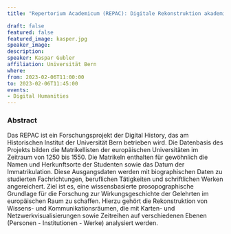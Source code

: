 ```yaml
---
title: "Repertorium Academicum (REPAC): Digitale Rekonstruktion akademischer Wissens- und Kommunikationsräume im vormodernen Europa"

draft: false
featured: false
featured_image: kasper.jpg
speaker_image:
description:
speaker: Kaspar Gubler
affiliation: Universität Bern
where:
from: 2023-02-06T11:00:00
to: 2023-02-06T11:45:00
events:
- Digital Humanities
---
```


### Abstract

Das REPAC ist ein Forschungsprojekt der Digital History, das am Historischen Institut der Universität Bern betrieben wird. Die Datenbasis des Projekts bilden die Matrikellisten der europäischen Universitäten im Zeitraum von 1250 bis 1550. Die Matrikeln enthalten für gewöhnlich die Namen und Herkunftsorte der Studenten sowie das Datum der Immatrikulation. Diese Ausgangsdaten werden mit biographischen Daten zu studierten Fachrichtungen, beruflichen Tätigkeiten und schriftlichen Werken angereichert. Ziel ist es, eine wissensbasierte prosopographische Grundlage für die Forschung zur Wirkungsgeschichte der Gelehrten im europäischen Raum zu schaffen. Hierzu gehört die Rekonstruktion von Wissens- und Kommunikationsräumen, die mit Karten- und Netzwerkvisualisierungen sowie Zeitreihen auf verschiedenen Ebenen (Personen - Institutionen - Werke) analysiert werden.
